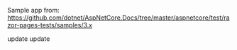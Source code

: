 Sample app from: https://github.com/dotnet/AspNetCore.Docs/tree/master/aspnetcore/test/razor-pages-tests/samples/3.x

update update
